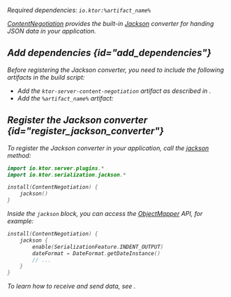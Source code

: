[//]: # (title: Jackson)

<var name="artifact_name" value="ktor-serialization-jackson"/>

<microformat>
<p>
Required dependencies: <code>io.ktor:%artifact_name%</code>
</p>
<var name="example_name" value="jackson"/>
<include src="lib.xml" include-id="download_example"/>
</microformat>

[ContentNegotiation](serialization.md) provides the built-in [Jackson](https://github.com/FasterXML/jackson) converter for handing JSON data in your application. 

## Add dependencies {id="add_dependencies"}
Before registering the Jackson converter, you need to include the following artifacts in the build script:
* Add the `ktor-server-content-negotiation` artifact as described in [](serialization.md#add_dependencies).
* Add the `%artifact_name%` artifact:
  <var name="artifact_name" value="ktor-serialization-jackson"/>
  <include src="lib.xml" include-id="add_ktor_artifact"/>


## Register the Jackson converter {id="register_jackson_converter"}
To register the Jackson converter in your application, call the [jackson](https://api.ktor.io/ktor-shared/ktor-serialization/ktor-serialization-jackson/io.ktor.serialization.jackson/jackson.html) method:
```kotlin
import io.ktor.server.plugins.*
import io.ktor.serialization.jackson.*

install(ContentNegotiation) {
    jackson()
}
```
Inside the `jackson` block, you can access the [ObjectMapper](https://fasterxml.github.io/jackson-databind/javadoc/2.9/com/fasterxml/jackson/databind/ObjectMapper.html) API, for example:
```kotlin
install(ContentNegotiation) {
    jackson {
        enable(SerializationFeature.INDENT_OUTPUT)
        dateFormat = DateFormat.getDateInstance()
        // ...
    }
}
```
To learn how to receive and send data, see [](serialization.md#receive_send_data).
